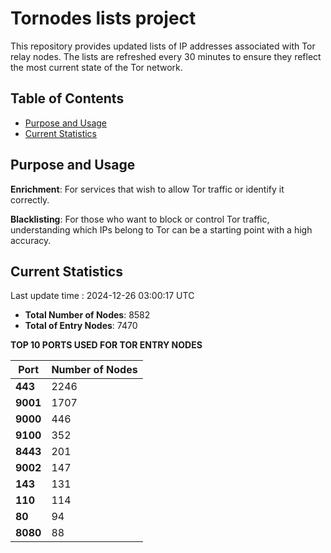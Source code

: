 # Tornodes lists project

This repository provides updated lists of IP addresses associated with Tor relay nodes. The lists are refreshed every 30 minutes to ensure they reflect the most current state of the Tor network.

## Table of Contents

- [Purpose and Usage](#purpose-and-usage)
- [Current Statistics](#current-statistics)


## Purpose and Usage

**Enrichment**: For services that wish to allow Tor traffic or identify it correctly.

**Blacklisting**: For those who want to block or control Tor traffic, understanding which IPs belong to Tor can be a starting point with a high accuracy.

## Current Statistics

Last update time : 2024-12-26 03:00:17 UTC

- **Total Number of Nodes**: 8582
- **Total of Entry Nodes**: 7470

**TOP 10 PORTS USED FOR TOR ENTRY NODES**

| **Port** | **Number of Nodes** |
|------|-----------------|
| **443**   | 2246  |
| **9001**   | 1707  |
| **9000**   | 446  |
| **9100**   | 352  |
| **8443**   | 201  |
| **9002**   | 147  |
| **143**   | 131  |
| **110**   | 114  |
| **80**   | 94  |
| **8080**   | 88  |

